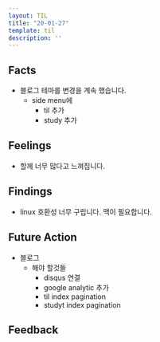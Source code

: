 ```yaml
---
layout: TIL
title: "20-01-27"
template: til
description: ''
---
```


## Facts

- 블로그 테마를 변경을 계속 했습니다.
  - side menu에
    - til 추가
    - study 추가

## Feelings

- 할께 너무 많다고 느껴집니다.

## Findings

- linux 호환성 너무 구립니다. 맥이 필요합니다.

## Future Action

- 블로그
  - 해야 할것들
    - disqus 연결
    - google analytic 추가
    - til index pagination
    - studyt index pagination

## Feedback
